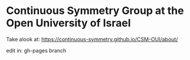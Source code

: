 # Continuous Symmetry Group at the Open University of Israel
Take alook at:
https://continuous-symmetry.github.io/CSM-OUI/about/

edit in:
gh-pages branch

